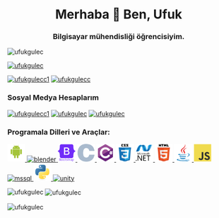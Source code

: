 <h1 align="center">Merhaba 👋 Ben, Ufuk</h1>
<h3 align="center">Bilgisayar mühendisliği öğrencisiyim.</h3>

<p align="left"> <img src="https://komarev.com/ghpvc/?username=ufukgulec&label=Profile%20views&color=green&style=flat" alt="ufukgulec" /> </p>

<p align="left"> <a href="https://github.com/ryo-ma/github-profile-trophy"><img src="https://github-profile-trophy.vercel.app/?username=ufukgulec" alt="ufukgulec" /></a> </p>

<p align="left"> <a href="https://twitter.com/ufukgulecc1" target="blank"><img src="https://img.shields.io/twitter/follow/ufukgulecc1?label=Takip%20Et%20%40ufukgulecc1&style=social" alt="ufukgulecc1" /></a> 
  <a href="https://instagram.com/ufukgulecc" target="blank"><img src="https://img.shields.io/twitter/follow/ufukgulecc?label=Takip%20Et%20%40ufukgulecc&logo=instagram&style=social" alt="ufukgulecc" /></a> 

</p>

<h3 align="left">Sosyal Medya Hesaplarım</h3>
<p align="left">
<a href="https://twitter.com/ufukgulecc1" target="blank"><img align="center" src="https://cdn.jsdelivr.net/npm/simple-icons@3.0.1/icons/twitter.svg" alt="ufukgulecc1" height="30" width="40" /></a>
<a href="https://linkedin.com/in/ufukgulec" target="blank"><img align="center" src="https://cdn.jsdelivr.net/npm/simple-icons@3.0.1/icons/linkedin.svg" alt="ufukgulec" height="30" width="40" /></a>
<a href="https://instagram.com/ufukgulec" target="blank"><img align="center" src="https://cdn.jsdelivr.net/npm/simple-icons@3.0.1/icons/instagram.svg" alt="ufukgulec" height="30" width="40" /></a>
</p>

<h3 align="left">Programala Dilleri ve Araçlar:</h3>
<p align="left"> <a href="https://developer.android.com" target="_blank"> <img src="https://raw.githubusercontent.com/devicons/devicon/master/icons/android/android-original-wordmark.svg" alt="android" width="40" height="40"/> </a> <a href="https://www.blender.org/" target="_blank"> <img src="https://download.blender.org/branding/community/blender_community_badge_white.svg" alt="blender" width="40" height="40"/> </a> <a href="https://getbootstrap.com" target="_blank"> <img src="https://raw.githubusercontent.com/devicons/devicon/master/icons/bootstrap/bootstrap-plain-wordmark.svg" alt="bootstrap" width="40" height="40"/> </a> <a href="https://www.cprogramming.com/" target="_blank"> <img src="https://raw.githubusercontent.com/devicons/devicon/master/icons/c/c-original.svg" alt="c" width="40" height="40"/> </a> <a href="https://www.w3schools.com/cs/" target="_blank"> <img src="https://raw.githubusercontent.com/devicons/devicon/master/icons/csharp/csharp-original.svg" alt="csharp" width="40" height="40"/> </a> <a href="https://www.w3schools.com/css/" target="_blank"> <img src="https://raw.githubusercontent.com/devicons/devicon/master/icons/css3/css3-original-wordmark.svg" alt="css3" width="40" height="40"/> </a> <a href="https://dotnet.microsoft.com/" target="_blank"> <img src="https://raw.githubusercontent.com/devicons/devicon/master/icons/dot-net/dot-net-original-wordmark.svg" alt="dotnet" width="40" height="40"/> </a> <a href="https://www.w3.org/html/" target="_blank"> <img src="https://raw.githubusercontent.com/devicons/devicon/master/icons/html5/html5-original-wordmark.svg" alt="html5" width="40" height="40"/> </a> <a href="https://www.java.com" target="_blank"> <img src="https://raw.githubusercontent.com/devicons/devicon/master/icons/java/java-original.svg" alt="java" width="40" height="40"/> </a> <a href="https://developer.mozilla.org/en-US/docs/Web/JavaScript" target="_blank"> <img src="https://raw.githubusercontent.com/devicons/devicon/master/icons/javascript/javascript-original.svg" alt="javascript" width="40" height="40"/> </a> <a href="https://www.microsoft.com/en-us/sql-server" target="_blank"> <img src="https://cdn.worldvectorlogo.com/logos/microsoft-sql-server.svg" alt="mssql" width="40" height="40"/> </a> <a href="https://www.python.org" target="_blank"> <img src="https://raw.githubusercontent.com/devicons/devicon/master/icons/python/python-original.svg" alt="python" width="40" height="40"/> </a> <a href="https://unity.com/" target="_blank"> <img src="https://www.vectorlogo.zone/logos/unity3d/unity3d-icon.svg" alt="unity" width="40" height="40"/> </a> </p>

<p><img align="left" src="https://github-readme-stats.vercel.app/api/top-langs?username=ufukgulec&show_icons=true&locale=en&layout=compact" alt="ufukgulec" /></p>

<p>&nbsp;<img align="center" src="https://github-readme-stats.vercel.app/api?username=ufukgulec&show_icons=true&locale=en" alt="ufukgulec" /></p>

<p><img align="center" src="https://github-readme-streak-stats.herokuapp.com/?user=ufukgulec&" alt="ufukgulec" /></p>
